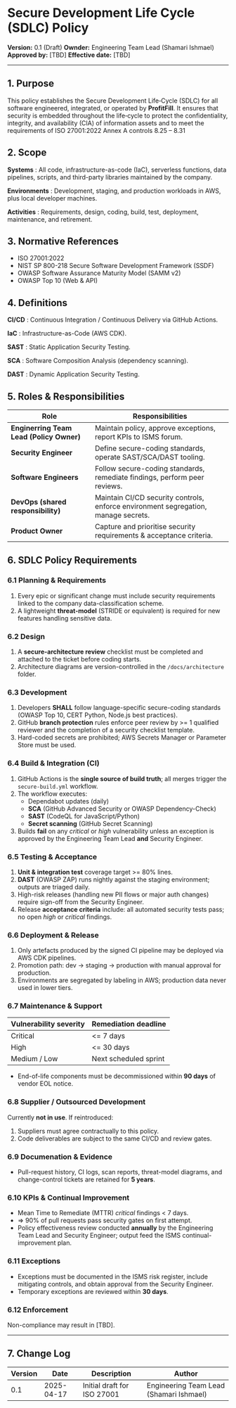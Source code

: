 # Secure Development Life Cycle (SDLC) Policy
**Version:** 0.1 (Draft) **Ownder:** Engineering Team Lead (Shamari Ishmael) **Approved by:** [TBD] **Effective date:** [TBD]

---

## 1. Purpose
This policy establishes the Secure Development Life‑Cycle (SDLC) for all software engineered, integrated,
or operated by **ProfitFill**. It ensures that security is embedded throughout the life‑cycle to protect
the confidentiality, integrity, and availability (CIA) of information assets and to meet the requirements of
ISO 27001:2022 Annex A controls 8.25 – 8.31

## 2. Scope
**Systems**
: All code, infrastructure-as-code (IaC), serverless functions, data pipelines, scripts, and
third-party libraries maintained by the company.

**Environments**
: Development, staging, and production workloads in AWS, plus local developer machines.

**Activities**
: Requirements, design, coding, build, test, deployment, maintenance, and retirement.

## 3. Normative References
- ISO 27001:2022
- NIST SP 800-218 Secure Software Development Framework (SSDF)
- OWASP Software Assurance Maturity Model (SAMM v2)
- OWASP Top 10 (Web & API)

## 4. Definitions
**CI/CD**
: Continuous Integration / Continuous Delivery via GitHub Actions.

**IaC**
: Infrastructure-as-Code (AWS CDK).

**SAST**
: Static Application Security Testing.

**SCA**
: Software Composition Analysis (dependency scanning).

**DAST**
: Dynamic Application Security Testing.

## 5. Roles & Responsibilities
| Role                                     | Responsibilities                                                                   |
|------------------------------------------|------------------------------------------------------------------------------------|
| **Enginerring Team Lead (Policy Owner)** | Maintain policy, approve exceptions, report KPIs to ISMS forum.                    |
| **Security Engineer**                    | Define secure-coding standards, operate SAST/SCA/DAST tooling.                     |
| **Software Engineers**                   | Follow secure-coding standards, remediate findings, perform peer reviews.          |
| **DevOps (shared responsibility)**       | Maintain CI/CD security controls, enforce environment segregation, manage secrets. |
| **Product Owner**                        | Capture and prioritise security requirements & acceptance criteria.                |

## 6. SDLC Policy Requirements
### 6.1 Planning & Requirements
1. Every epic or significant change must include security requirements linked to the company data-classification scheme.
2. A lightweight **threat-model** (STRIDE or equivalent) is required for new features handling sensitive data.

### 6.2 Design
1. A **secure-architecture review** checklist must be completed and attached to the ticket before coding starts.
2. Architecture diagrams are version-controlled in the `/docs/architecture` folder.

### 6.3 Development
1. Developers **SHALL** follow language-specific secure-coding standards (OWASP Top 10, CERT Python, Node.js best practices).
2. GitHub **branch protection** rules enforce peer review by >= 1 qualified reviewer and the completion of a security checklist template.
3. Hard-coded secrets are prohibited; AWS Secrets Manager or Parameter Store must be used.

### 6.4 Build & Integration (CI)
1. GitHub Actions is the **single source of build truth**; all merges trigger the `secure-build.yml` workflow.
2. The workflow executes:
   - Dependabot updates (daily)
   - **SCA** (GitHub Advanced Security or OWASP Dependency-Check)
   - **SAST** (CodeQL for JavaScript/Python)
   - **Secret scanning** (GitHub Secret Scanning)
3. Builds **fail** on any *critical* or *high* vulnerability unless an exception is approved by the Engineering Team Lead **and** Security Engineer.

### 6.5 Testing & Acceptance
1. **Unit & integration test** coverage target >= 80% lines.
2. **DAST** (OWASP ZAP) runs nightly against the staging environment; outputs are triaged daily.
3. High-risk releases (handling new PII flows or major auth changes) require sign-off from the Security Engineer.
4. Release **acceptance criteria** include: all automated security tests pass; no open *high* or *critical* findings.

### 6.6 Deployment & Release
1. Only artefacts produced by the signed CI pipeline may be deployed via AWS CDK pipelines.
2. Promotion path: dev -> staging -> production with manual approval for production.
3. Environments are segregated by labeling in AWS; production data never used in lower tiers.

### 6.7 Maintenance & Support
| Vulnerability severity | Remediation deadline  |
| ---------------------- | --------------------- |
| Critical               | <= 7 days             |
| High                   | <= 30 days            |
| Medium / Low           | Next scheduled sprint |

- End-of-life components must be decommissioned within **90 days** of vendor EOL notice.

### 6.8 Supplier / Outsourced Development
Currently **not in use**. If reintroduced:
1. Suppliers must agree contractually to this policy.
2. Code deliverables are subject to the same CI/CD and review gates.

### 6.9 Documenation & Evidence
- Pull-request history, CI logs, scan reports, threat-model diagrams, and change-control tickets are retained for **5 years**.

### 6.10 KPIs & Continual Improvement
- Mean Time to Remediate (MTTR) *critical* findings < 7 days.
- => 90% of pull requests pass security gates on first attempt.
- Policy effectiveness review conducted **annually** by the Engineering Team Lead and Security Engineer; output feed the ISMS continual-improvement plan.

### 6.11 Exceptions
- Exceptions must be documented in the ISMS risk register, include mitigating controls, and obtain approval from the Security Engineer.
- Temporary exceptions are reviewed within **30 days**.

### 6.12 Enforcement
Non-compliance may result in [TBD].

---

## 7. Change Log
| Version | Date       | Description                 | Author                                  |
| ------- | ---------- | --------------------------- | --------------------------------------- |
| 0.1     | 2025-04-17 | Initial draft for ISO 27001 | Engineering Team Lead (Shamari Ishmael) |
